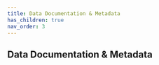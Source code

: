 ```yaml
---
title: Data Documentation & Metadata
has_children: true
nav_order: 3
---
```


## Data Documentation & Metadata

